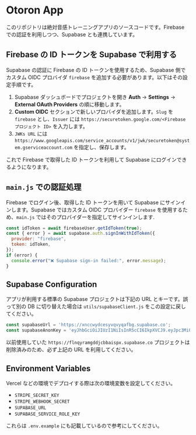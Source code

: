 # Otoron App

このリポジトリは絶対音感トレーニングアプリのソースコードです。Firebase での認証を利用しつつ、Supabase とも連携しています。

## Firebase の ID トークンを Supabase で利用する

Supabase の認証に Firebase の ID トークンを使用するため、Supabase 側でカスタム OIDC プロバイダ `firebase` を追加する必要があります。以下はその設定手順です。

1. Supabase ダッシュボードでプロジェクトを開き **Auth** → **Settings** → **External OAuth Providers** の順に移動します。
2. **Custom OIDC** セクションで新しいプロバイダを追加します。`Slug` を `firebase` とし、`Issuer` には `https://securetoken.google.com/<Firebase プロジェクト ID>` を入力します。
3. `JWKs URL` には `https://www.googleapis.com/service_accounts/v1/jwk/securetoken@system.gserviceaccount.com` を指定し、保存します。

これで Firebase で取得した ID トークンを利用して Supabase にログインできるようになります。

## `main.js` での認証処理

Firebase でログイン後、取得した ID トークンを用いて Supabase にサインインします。Supabase ではカスタム OIDC プロバイダー `firebase` を使用するため、`main.js` ではそのプロバイダーを指定してサインインします.

```javascript
const idToken = await firebaseUser.getIdToken(true);
const { error } = await supabase.auth.signInWithIdToken({
  provider: "firebase",
  token: idToken,
});
if (error) {
  console.error("❌ Supabase sign-in failed:", error.message);
}
```

## Supabase Configuration

アプリが利用する標準の Supabase プロジェクトは下記の URL とキーです。誤って別の DB に切り替えた場合は `utils/supabaseClient.js` をこの設定に戻してください。

```javascript
const supabaseUrl = 'https://xnccwydcesyvqvyqafbg.supabase.co';
const supabaseAnonKey = 'eyJhbGciOiJIUzI1NiIsInR5cCI6IkpXVCJ9.eyJpc3MiOiJzdXBhYmFzZSIsInJlZiI6InhuY2N3eWRjZXN5dnF2eXFhZmJnIiwicm9sZSI6ImFub24iLCJpYXQiOjE3NDY4MDExMTEsImV4cCI6MjA2MjM3NzExMX0.84ELOFGZFJaBNaiHM4roAVmw4o4JMEj4mHnxox1k7Gs';
```

以前使用していた `https://flnqyramgddjcbbaispx.supabase.co` プロジェクトは削除済みのため、必ず上記の URL を利用してください。


## Environment Variables

Vercel などの環境でデプロイする際は次の環境変数を設定してください。

- `STRIPE_SECRET_KEY`
- `STRIPE_WEBHOOK_SECRET`
- `SUPABASE_URL`
- `SUPABASE_SERVICE_ROLE_KEY`

これらは `.env.example` にも記載しているので参考にしてください。
